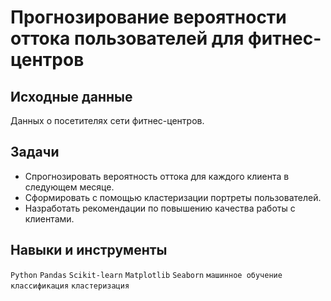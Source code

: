 # Прогнозирование вероятности оттока пользователей для фитнес-центров

## Исходные данные  
Данных о посетителях сети фитнес-центров.


## Задачи 
- Спрогнозировать вероятность оттока для каждого клиента в следующем месяце.
- Сформировать с помощью кластеризации портреты пользователей.
- Hазработать рекомендации по повышению качества работы с клиентами.

## Навыки и инструменты 
`Python`  `Pandas`  `Scikit-learn`  `Matplotlib`  `Seaborn`  `машинное обучение`  `классификация`  `кластеризация`
